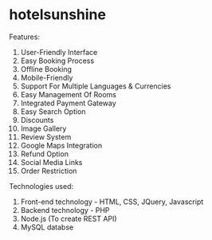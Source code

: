 # hotelsunshine

Features:
1. User-Friendly Interface
2. Easy Booking Process
3. Offline Booking
4. Mobile-Friendly
5. Support For Multiple Languages & Currencies
6. Easy Management Of Rooms
7. Integrated Payment Gateway 
8. Easy Search Option
9. Discounts
10. Image Gallery
11. Review System
12. Google Maps Integration
13. Refund Option
14. Social Media Links
15. Order Restriction

Technologies used:
1. Front-end technology - HTML, CSS, JQuery, Javascript
2. Backend technology - PHP
3. Node.js (To create REST API)
4. MySQL databse
